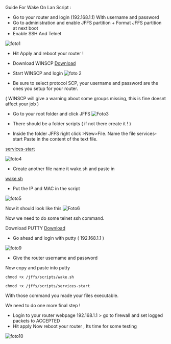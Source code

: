 Guide For Wake On Lan Script :

- Go to your router and login (192.168.1.1) With username and password
- Go to administration and enable JFFS partition + Format JFFS partition at next boot
- Enable SSH And Telnet

![foto1](http://members.home.nl/frits.pruymboom/Enable%20JFFS%20&%20Telnet%20SSH%201.PNG)
- Hit Apply and reboot your router !
- Download WINSCP [Download](http://winscp.net/download/winscp439setup.exe"]http://winscp.net/download/winscp439setup.exe)
- Start WINSCP and login
![foto 2](http://members.home.nl/frits.pruymboom/Login%20WINSCP%202.PNG)

- Be sure to select protocol SCP, your username and password are the ones you setup for your router.

( WINSCP will give a warning about some groups missing, this is fine doesnt affect your job )

- Go to your root folder and click JFFS
![Foto3](http://members.home.nl/frits.pruymboom/Root%20folder%20WINSCP%203.PNG)

- There should be a folder scripts ( if not there create it ! )

- Inside the folder JFFS right click >New>File. Name the file services-start
Paste in the content of the text file.

[services-start](http://members.home.nl/frits.pruymboom/services-start.txt)

![foto4](http://members.home.nl/frits.pruymboom/SCRIPT%20SERVICES%20START%205.PNG)

- Create another file name it wake.sh and paste in

[wake.sh](http://members.home.nl/frits.pruymboom/wake.sh.txt)


- Put the IP and MAC in the script

![foto5](http://members.home.nl/frits.pruymboom/SCRIPT%20WAKE%20SH%204.PNG)

Now it should look like this
![Foto6](http://members.home.nl/frits.pruymboom/Win%20scp%20round%20up%206.PNG)

Now we need to do some telnet ssh command.

Download PUTTY [Download](http://the.earth.li/~sgtatham/putty/latest/x86/putty.exe"]http://the.earth.li/~sgtatham/putty/latest/x86/putty.exe)

- Go ahead and login with putty ( 192.168.1.1 )

![foto9](http://members.home.nl/frits.pruymboom/Putty%20login%207.PNG)

- Give the router username and password

Now copy and paste into putty



`chmod +x /jffs/scripts/wake.sh`

`chmod +x /jffs/scripts/services-start`




With those command you made your files executable.

We need to do one more final step !

- Login to your router webpage 192.168.1.1 > go to firewall and set logged packets to ACCEPTED
- Hit apply
Now reboot your router , Its time for some testing

![foto10](http://members.home.nl/frits.pruymboom/Firewall%20packets%207.PNG)